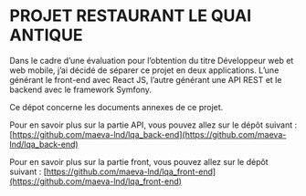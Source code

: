 # PROJET RESTAURANT LE QUAI ANTIQUE

Dans le cadre d’une évaluation pour l’obtention du titre Développeur web et web mobile, j’ai décidé de séparer ce projet en deux applications. L’une générant le front-end avec React JS, l’autre générant une API REST et le backend avec le framework Symfony.

Ce dépot concerne les documents annexes de ce projet.

Pour en savoir plus sur la partie API, vous pouvez allez sur le dépôt suivant : [https://github.com/maeva-lnd/lqa_back-end](https://github.com/maeva-lnd/lqa_back-end)

Pour en savoir plus sur la partie front, vous pouvez allez sur le dépôt suivant : [https://github.com/maeva-lnd/lqa_front-end](https://github.com/maeva-lnd/lqa_front-end)

